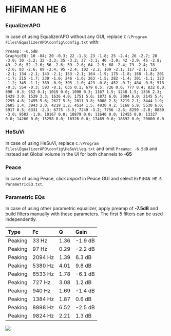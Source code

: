 # HiFiMAN HE 6

### EqualizerAPO
In case of using EqualizerAPO without any GUI, replace `C:\Program Files\EqualizerAPO\config\config.txt`
with:
```
Preamp: -6.5dB
GraphicEQ: 10 -84; 20 -0.3; 22 -1.3; 23 -1.8; 25 -2.4; 26 -2.7; 28 -3.0; 30 -3.2; 32 -3.3; 35 -3.2; 37 -3.1; 40 -3.0; 42 -2.9; 45 -2.8; 49 -2.6; 52 -2.6; 56 -2.6; 59 -2.6; 64 -2.5; 68 -2.4; 73 -2.4; 78 -2.6; 83 -2.6; 89 -2.4; 95 -2.4; 102 -2.2; 109 -2.1; 117 -2.1; 125 -2.1; 134 -2.1; 143 -2.1; 153 -2.1; 164 -1.9; 175 -1.8; 188 -1.8; 201 -1.7; 215 -1.7; 230 -1.6; 246 -1.6; 263 -1.5; 282 -1.4; 301 -1.1; 323 -1.2; 345 -1.1; 369 -0.9; 395 -1.0; 423 -0.8; 452 -0.7; 484 -0.5; 518 -0.3; 554 -0.3; 593 -0.1; 635 0.1; 679 0.5; 726 0.6; 777 0.4; 832 0.0; 890 -0.3; 952 0.1; 1019 0.0; 1090 0.3; 1167 1.5; 1248 1.5; 1336 2.3; 1429 3.0; 1529 3.3; 1636 4.0; 1751 5.6; 1873 6.0; 2004 6.0; 2145 5.4; 2295 4.6; 2455 5.6; 2627 5.5; 2811 3.8; 3008 2.3; 3219 2.1; 3444 1.9; 3685 1.4; 3943 2.0; 4219 1.2; 4514 1.5; 4830 4.2; 5168 5.9; 5530 6.0; 5917 0.5; 6331 -2.3; 6775 -3.5; 7249 -3.2; 7756 -2.6; 8299 -2.8; 8880 -3.0; 9502 -1.0; 10167 0.0; 10879 0.0; 11640 0.0; 12455 0.0; 13327 0.0; 14260 0.0; 15258 0.0; 16326 0.0; 17469 0.0; 18692 0.0; 20000 0.0
```

### HeSuVi
In case of using HeSuVi, replace `C:\Program Files\EqualizerAPO\config\HeSuVi\eq.txt` and omit `Preamp:
-6.5dB` and instead set Global volume in the UI for both channels to **-65**

### Peace
In case of using Peace, click *Import* in Peace GUI and select `HiFiMAN HE 6 ParametricEQ.txt`.

### Parametric EQs
In case of using other parametric equalizer, apply preamp of **-7.5dB** and build filters manually with
these parameters. The first 5 filters can be used independently.

| Type    | Fc      |    Q | Gain    |
|:--------|:--------|:-----|:--------|
| Peaking | 33 Hz   | 1.36 | -1.9 dB |
| Peaking | 97 Hz   | 0.29 | -2.2 dB |
| Peaking | 2094 Hz | 1.39 | 6.3 dB  |
| Peaking | 5380 Hz | 4.01 | 9.8 dB  |
| Peaking | 6533 Hz | 1.78 | -6.1 dB |
| Peaking | 727 Hz  | 3.08 | 1.2 dB  |
| Peaking | 940 Hz  | 1.69 | -1.4 dB |
| Peaking | 1384 Hz | 1.87 | 0.6 dB  |
| Peaking | 8898 Hz | 6.52 | -2.5 dB |
| Peaking | 9824 Hz | 2.21 | 1.3 dB  |

![](https://raw.githubusercontent.com/jaakkopasanen/AutoEq/master/results/headphonecom/headphonecom/HiFiMAN%20HE%206/HiFiMAN%20HE%206.png)